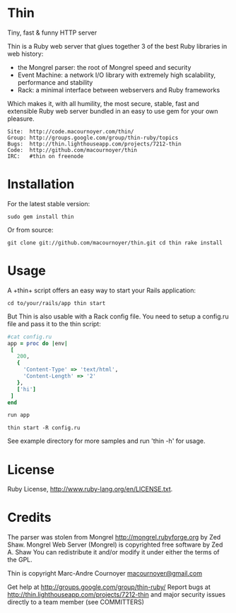 Thin
====

Tiny, fast & funny HTTP server

Thin is a Ruby web server that glues together 3 of the best Ruby libraries in web history:

  * the Mongrel parser: the root of Mongrel speed and security
  * Event Machine: a network I/O library with extremely high scalability, performance and stability
  * Rack: a minimal interface between webservers and Ruby frameworks

Which makes it, with all humility, the most secure, stable, fast and extensible Ruby web server
bundled in an easy to use gem for your own pleasure.

    Site:  http://code.macournoyer.com/thin/
    Group: http://groups.google.com/group/thin-ruby/topics
    Bugs:  http://thin.lighthouseapp.com/projects/7212-thin
    Code:  http://github.com/macournoyer/thin
    IRC:   #thin on freenode

Installation
============
For the latest stable version:

`
sudo gem install thin
`

Or from source:

`
git clone git://github.com/macournoyer/thin.git
cd thin
rake install
`


Usage
=====
A +thin+ script offers an easy way to start your Rails application:

`
cd to/your/rails/app
thin start
`

But Thin is also usable with a Rack config file.
You need to setup a config.ru file and pass it to the thin script:

```ruby
#cat config.ru
app = proc do |env|
 [
   200,
   {
     'Content-Type' => 'text/html',
     'Content-Length' => '2'
   },
   ['hi']
 ]
end

run app
```

`
 thin start -R config.ru
`

See example directory for more samples and run 'thin -h' for usage.

License
=======
Ruby License, http://www.ruby-lang.org/en/LICENSE.txt.

Credits
=======
The parser was stolen from Mongrel http://mongrel.rubyforge.org by Zed Shaw.
Mongrel Web Server (Mongrel) is copyrighted free software by Zed A. Shaw
<zedshaw at zedshaw dot com> You can redistribute it and/or modify it under
either the terms of the GPL.

Thin is copyright Marc-Andre Cournoyer <macournoyer@gmail.com>

Get help at http://groups.google.com/group/thin-ruby/
Report bugs at http://thin.lighthouseapp.com/projects/7212-thin
and major security issues directly to a team member (see COMMITTERS)
